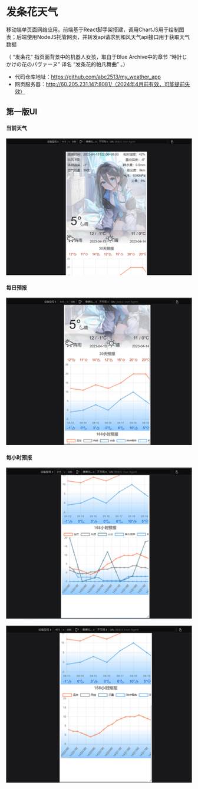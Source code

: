 # 发条花天气

移动端单页面网络应用。前端基于React脚手架搭建，调用ChartJS用于绘制图表；后端使用NodeJS托管网页，并转发api请求到和风天气api接口用于获取天气数据

（ “发条花” 指页面背景中的机器人女孩，取自于Blue Archive中的章节 “時計じかけの花のパヴァーヌ” 译名 “发条花的帕凡舞曲” 。）

- 代码仓库地址：https://github.com/abc2513/my_weather_app
- 网页服务器：http://60.205.231.147:8081/（2024年4月前有效，可能提前失效）

## 第一版UI

#### 当前天气

![image-20230413221452502](发条花天气.assets/image-20230413221452502.png)

#### 每日预报

![image-20230413221512562](发条花天气.assets/image-20230413221512562.png)

#### 每小时预报

![image-20230413222058946](发条花天气.assets/image-20230413222058946.png)

![image-20230413221526149](发条花天气.assets/image-20230413221526149.png)

